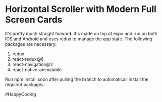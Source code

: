 # Horizontal Scroller with Modern Full Screen Cards
It's pretty much straight forward. It's made on top of expo and run on both IOS and Android and uses redux to manage the app state.
The following packages are necessary:
  1. redux
  2. react-redux@6
  3. react-navigation@2
  4. react-native-animatable

Run npm install soon after pulling the branch to automaticall install the required packages.

#HappyCoding







